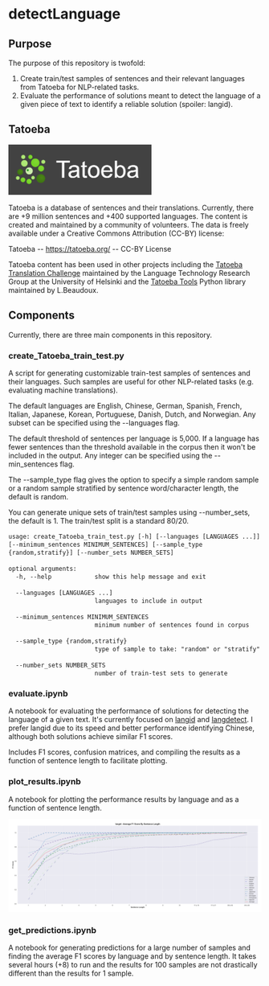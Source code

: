 # detectLanguage
## Purpose
The purpose of this repository is twofold:
 1. Create train/test samples of sentences and their relevant languages from Tatoeba for NLP-related tasks.
 1. Evaluate the performance of solutions meant to detect the language of a given piece of text to identify a reliable solution (spoiler: langid).

## Tatoeba
<img src="img/tatoeba_logo.PNG" height="100">

Tatoeba is a database of sentences and their translations. Currently, there are +9 million sentences and +400 supported languages. The content is created and maintained by a community of volunteers. The data is freely available under a Creative Commons Attribution (CC-BY) license:

Tatoeba -- https://tatoeba.org/ -- CC-BY License

Tatoeba content has been used in other projects including the [Tatoeba Translation Challenge](https://github.com/Helsinki-NLP/Tatoeba-Challenge) maintained by the Language Technology Research Group at the University of Helsinki and the [Tatoeba Tools](https://github.com/LBeaudoux/tatoebatools) Python library maintained by L.Beaudoux.

## Components
 Currently, there are three main components in this repository.

### create_Tatoeba_train_test.py

 A script for generating customizable train-test samples of sentences and their languages. Such samples are useful for other NLP-related tasks (e.g. evaluating machine translations).

The default languages are English, Chinese, German, Spanish, French, Italian, Japanese, Korean, Portuguese, Danish, Dutch, and Norwegian. Any subset can be specified using the --languages flag.

The default threshold of sentences per language is 5,000. If a language has fewer sentences than the threshold available in the corpus then it won't be included in the output. Any integer can be specified using the --min_sentences flag.

The --sample_type flag gives the option to specify a simple random sample or a random sample stratified by sentence word/character length, the default is random.

You can generate unique sets of train/test samples using --number_sets, the default is 1. The train/test split is a standard 80/20.

    usage: create_Tatoeba_train_test.py [-h] [--languages [LANGUAGES ...]] [--minimum_sentences MINIMUM_SENTENCES] [--sample_type {random,stratify}] [--number_sets NUMBER_SETS]

    optional arguments:
      -h, --help            show this help message and exit

      --languages [LANGUAGES ...]
                            languages to include in output

      --minimum_sentences MINIMUM_SENTENCES
                            minimum number of sentences found in corpus

      --sample_type {random,stratify}
                            type of sample to take: "random" or "stratify"

      --number_sets NUMBER_SETS
                            number of train-test sets to generate

### evaluate.ipynb
A notebook for evaluating the performance of solutions for detecting the language of a given text. It's currently focused on [langid](https://github.com/saffsd/langid.py) and [langdetect](https://github.com/Mimino666/langdetect). I prefer langid due to its speed and better performance identifying Chinese, although both solutions achieve similar F1 scores.

Includes F1 scores, confusion matrices, and compiling the results as a function of sentence length to facilitate plotting.

### plot_results.ipynb
A notebook for plotting the performance results by language and as a function of sentence length.

<img src="img/langid_overall_average_scores.png">

### get_predictions.ipynb
A notebook for generating predictions for a large number of samples and finding the average F1 scores by language and by sentence length. It takes several hours (+8) to run and the results for 100 samples are not drastically different than the results for 1 sample.